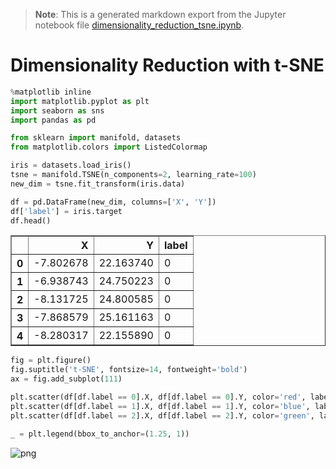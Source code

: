 >**Note**: This is a generated markdown export from the Jupyter notebook file [dimensionality_reduction_tsne.ipynb](dimensionality_reduction_tsne.ipynb).

# Dimensionality Reduction with t-SNE


```python
%matplotlib inline
import matplotlib.pyplot as plt
import seaborn as sns
import pandas as pd

from sklearn import manifold, datasets
from matplotlib.colors import ListedColormap

```


```python
iris = datasets.load_iris()
tsne = manifold.TSNE(n_components=2, learning_rate=100)
new_dim = tsne.fit_transform(iris.data)
```


```python
df = pd.DataFrame(new_dim, columns=['X', 'Y'])
df['label'] = iris.target
df.head()
```




<div>
<table border="1" class="dataframe">
  <thead>
    <tr style="text-align: right;">
      <th></th>
      <th>X</th>
      <th>Y</th>
      <th>label</th>
    </tr>
  </thead>
  <tbody>
    <tr>
      <th>0</th>
      <td>-7.802678</td>
      <td>22.163740</td>
      <td>0</td>
    </tr>
    <tr>
      <th>1</th>
      <td>-6.938743</td>
      <td>24.750223</td>
      <td>0</td>
    </tr>
    <tr>
      <th>2</th>
      <td>-8.131725</td>
      <td>24.800585</td>
      <td>0</td>
    </tr>
    <tr>
      <th>3</th>
      <td>-7.868579</td>
      <td>25.161163</td>
      <td>0</td>
    </tr>
    <tr>
      <th>4</th>
      <td>-8.280317</td>
      <td>22.155890</td>
      <td>0</td>
    </tr>
  </tbody>
</table>
</div>




```python
fig = plt.figure()
fig.suptitle('t-SNE', fontsize=14, fontweight='bold')
ax = fig.add_subplot(111)

plt.scatter(df[df.label == 0].X, df[df.label == 0].Y, color='red', label=iris.target_names[0])
plt.scatter(df[df.label == 1].X, df[df.label == 1].Y, color='blue', label=iris.target_names[1])
plt.scatter(df[df.label == 2].X, df[df.label == 2].Y, color='green', label=iris.target_names[2])

_ = plt.legend(bbox_to_anchor=(1.25, 1))
```


    
![png](dimensionality_reduction_tsne_files/dimensionality_reduction_tsne_4_0.png)
    
